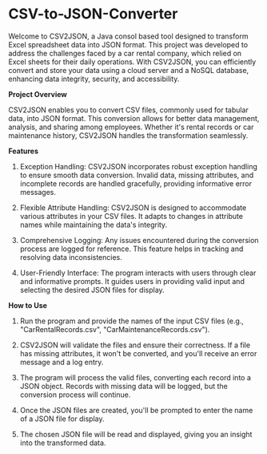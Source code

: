 # CSV-to-JSON-Converter

Welcome to CSV2JSON, a Java consol based tool designed to transform Excel spreadsheet data into JSON format. This project was developed to address the challenges faced by a car rental company, which relied on Excel sheets for their daily operations. With CSV2JSON, you can efficiently convert and store your data using a cloud server and a NoSQL database, enhancing data integrity, security, and accessibility.

**Project Overview**

CSV2JSON enables you to convert CSV files, commonly used for tabular data, into JSON format. This conversion allows for better data management, analysis, and sharing among employees. Whether it's rental records or car maintenance history, CSV2JSON handles the transformation seamlessly.

**Features**

1. Exception Handling: CSV2JSON incorporates robust exception handling to ensure smooth data conversion. Invalid data, missing attributes, and incomplete records are handled gracefully, providing informative error messages.

2. Flexible Attribute Handling: CSV2JSON is designed to accommodate various attributes in your CSV files. It adapts to changes in attribute names while maintaining the data's integrity.

3. Comprehensive Logging: Any issues encountered during the conversion process are logged for reference. This feature helps in tracking and resolving data inconsistencies.

4. User-Friendly Interface: The program interacts with users through clear and informative prompts. It guides users in providing valid input and selecting the desired JSON files for display.

**How to Use** 

1. Run the program and provide the names of the input CSV files (e.g., "CarRentalRecords.csv", "CarMaintenanceRecords.csv").

2. CSV2JSON will validate the files and ensure their correctness. If a file has missing attributes, it won't be converted, and you'll receive an error message and a log entry.

3. The program will process the valid files, converting each record into a JSON object. Records with missing data will be logged, but the conversion process will continue.

4. Once the JSON files are created, you'll be prompted to enter the name of a JSON file for display.

5. The chosen JSON file will be read and displayed, giving you an insight into the transformed data.
